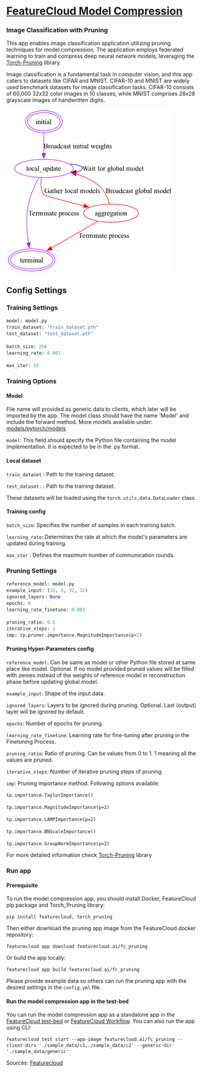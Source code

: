 # [FeatureCloud Model Compression]()
### Image Classification with Pruning

This app enables image classification application utilizing pruning techniques for model compression.  The application employs federated learning to train and compress deep neural network models, leveraging the [Torch-Pruning](https://github.com/VainF/Torch-Pruning/tree/master) library.


Image classification is a fundamental task in computer vision, and this app caters to datasets like CIFAR and MNIST. CIFAR-10 and MNIST are widely used benchmark datasets for image classification tasks. CIFAR-10 consists of 60,000 32x32 color images in 10 classes, while MNIST comprises 28x28 grayscale images of handwritten digits.

![states diagram](data/state_diagram.png)



## Config Settings
### Training Settings
```python
model: model.py
train_dataset: "train_dataset.pth"
test_dataset: "test_dataset.pth"

batch_size: 256
learning_rate: 0.001

max_iter: 10
```
### Training Options
#### Model
File name will provided as generic data to clients, which later will be imported by the app. The model class should have the name 'Model' and include the forward method. More models available under:  [models/pytorch/models](/data/sample_data/generic/cnn.py) 

`model`: This field should specify the Python file containing the model implementation. It is expected to be in the .py format.

#### Local dataset

`train_dataset` :  Path to the training dataset.

`test_dataset:` :  Path to the training dataset.

These datasets will be loaded using the `torch.utils.data.DataLoader` class.


#### Training config
`batch_size`: Specifies the number of samples in each training batch.

`learning_rate`: Determines the rate at which the model's parameters are updated during training.

`max_iter` : Defines the maximum number of communication rounds.


### Pruning Settings 
```python
reference_model: model.py
example_input: (32, 3, 32, 32)
ignored_layers: None
epochs: 0
learning_rate_finetune: 0.001

pruning_ratio: 0.5
iterative_steps: 1
imp: tp.pruner.importance.MagnitudeImportance(p=2) 
```

#### Pruning Hyper-Parameters config
`reference_model`: Can be same as model or other Python file stored at same place like model. Optional. If no model provided pruned values will be filled 
with zeroes instead of the weights of reference model in reconstruction phase before updating global model.

`example_input`: Shape of the input data.

`ignored_layers`: Layers to be ignored during pruning. Optional. Last (output) layer will be ignored by default.

`epochs`: Number of epochs for pruning.

`learning_rate_finetune`: Learning rate for fine-tuning after pruning in the Finetuning Process.

`pruning_ratio`: Ratio of pruning. Can be values from 0 to 1. 1 meaning all the values are pruned.

`iterative_steps`: Number of iterative pruning steps of pruning

`imp`: Pruning importance method. Following options available:

    tp.importance.TaylorImportance()
    
    tp.importance.MagnitudeImportance(p=2)
    
    tp.importance.LAMPImportance(p=2)
    
    tp.importance.BNScaleImportance()
    
    tp.importance.GroupNormImportance(p=2)

For more detailed information check [Torch-Pruning](https://github.com/VainF/Torch-Pruning/tree/master) library
    



### Run app

#### Prerequisite

To run the model compression app, you should install Docker, FeatureCloud pip package and Torch_Pruning library:

```shell
pip install featurecloud, torch_pruning
```

Then either download the pruning app image from the FeatureCloud docker repository:

```shell
featurecloud app download featurecloud.ai/fc_pruning
```

Or build the app locally:

```shell
featurecloud app build featurecloud.ai/fc_pruning
```

Please provide example data so others can run the pruning app with the desired settings in the `config.yml` file.

#### Run the model compression app in the test-bed

You can run the model compression app as a standalone app in the [FeatureCloud test-bed](https://featurecloud.ai/development/test) or [FeatureCloud Workflow](https://featurecloud.ai/projects). You can also run the app using CLI:

```shell
featurecloud test start --app-image featurecloud.ai/fc_pruning --client-dirs './sample_data/c1,./sample_data/c2' --generic-dir './sample_data/generic'
```

Sources: [Featurecloud](https://github.com/FeatureCloud)
